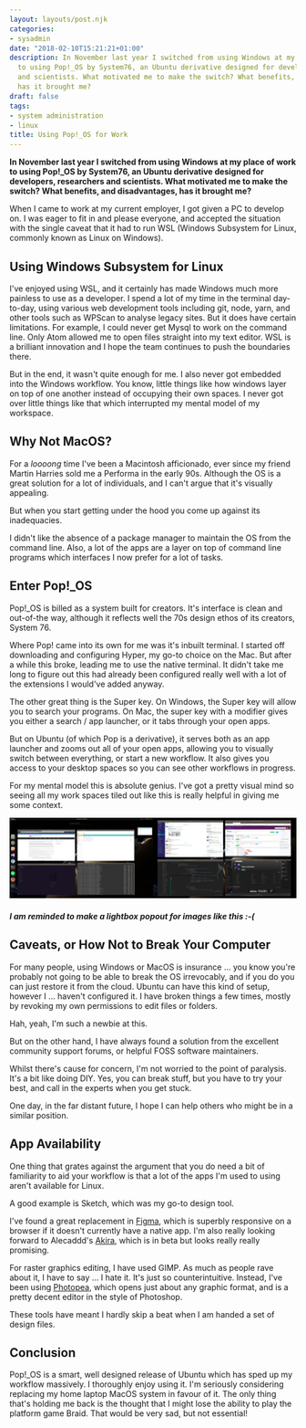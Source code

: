 ```yaml
---
layout: layouts/post.njk
categories:
- sysadmin
date: "2018-02-10T15:21:21+01:00"
description: In November last year I switched from using Windows at my place of work
  to using Pop!_OS by System76, an Ubuntu derivative designed for developers, researchers
  and scientists. What motivated me to make the switch? What benefits, and disadvantages,
  has it brought me?
draft: false
tags:
- system administration
- linux
title: Using Pop!_OS for Work
---
```


**In November last year I switched from using Windows at my place of work to using Pop!_OS by System76, an Ubuntu derivative designed for developers, researchers and scientists. What motivated me to make the switch? What benefits, and disadvantages, has it brought me?**

When I came to work at my current employer, I got given a PC to develop on. I was eager to fit in and please everyone, and accepted the situation with the single caveat that it had to run WSL (Windows Subsystem for Linux, commonly known as Linux on Windows).

## Using Windows Subsystem for Linux
I've enjoyed using WSL, and it certainly has made Windows much more painless to use as a developer. I spend a lot of my time in the terminal day-to-day, using various web development tools including git, node, yarn, and other tools such as WPScan to analyse legacy sites. But it does have certain limitations. For example, I could never get Mysql to work on the command line. Only Atom allowed me to open files straight into my text editor. WSL is a brilliant innovation and I hope the team continues to push the boundaries there.

But in the end, it wasn't quite enough for me. I also never got embedded into the Windows workflow. You know, little things like how windows layer on top of one another instead of occupying their own spaces. I never got over little things like that which interrupted my mental model of my workspace.

## Why Not MacOS?
For a _loooong_ time I've been a Macintosh afficionado, ever since my friend Martin Harries sold me a Performa in the early 90s. Although the OS is a great solution for a lot of individuals, and I can't argue that it's visually appealing.

But when you start getting under the hood you come up against its inadequacies.

I didn't like the absence of a package manager to maintain the OS from the command line. Also, a lot of the apps are a layer on top of command line programs which interfaces I now prefer for a lot of tasks.

## Enter Pop!_OS
Pop!_OS is billed as a system built for creators. It's interface is clean and out-of-the way, although it reflects well the 70s design ethos of its creators, System 76.

Where Pop! came into its own for me was it's inbuilt terminal. I started off downloading and configuring Hyper, my go-to choice on the Mac. But after a while this broke, leading me to use the native terminal. It didn't take me long to figure out this had already been configured really well with a lot of the extensions I would've added anyway.

The other great thing is the Super key. On Windows, the Super key will allow you to search your programs. On Mac, the super key with a modifier gives you either a search / app launcher, or it tabs through your open apps.

But on Ubuntu (of which Pop is a derivative), it serves both as an app launcher and zooms out all of your open apps, allowing you to visually switch between everything, or start a new workflow. It also gives you access to your desktop spaces so you can see other workflows in progress.

For my mental model this is absolute genius. I've got a pretty visual mind so seeing all my work spaces tiled out like this is really helpful in giving me some context.

![Super key depressed showing all windows zoomed out and all apps currently open](/img/pop-super-key.jpg "The POP OS Super key is ... well ... super!")

##### I am reminded to make a lightbox popout for images like this :-(

## Caveats, or How Not to Break Your Computer

For many people, using Windows or MacOS is insurance ... you know you're probably not going to be able to break the OS irrevocably, and if you do you can just restore it from the cloud. Ubuntu can have this kind of setup, however I ... haven't configured it. I have broken things a few times, mostly by revoking my own permissions to edit files or folders.

Hah, yeah, I'm such a newbie at this.

But on the other hand, I have always found a solution from the excellent community support forums, or helpful FOSS software maintainers.

Whilst there's cause for concern, I'm not worried to the point of paralysis. It's a bit like doing DIY. Yes, you can break stuff, but you have to try your best, and call in the experts when you get stuck.

One day, in the far distant future, I hope I can help others who might be in a similar position.

## App Availability

One thing that grates against the argument that you do need a bit of familiarity to aid your workflow is that a lot of the apps I'm used to using aren't available for Linux.

A good example is Sketch, which was my go-to design tool.

I've found a great replacement in [Figma](https://www.figma.com), which is superbly responsive on a browser if it doesn't currently have a native app. I'm also really looking forward to Alecaddd's [Akira](https://github.com/Alecaddd/akira), which is in beta but looks really really promising.

For raster graphics editing, I have used GIMP. As much as people rave about it, I have to say ... I hate it. It's just so counterintuitive. Instead, I've been using [Photopea](https://www.photopea.com), which opens just about any graphic format, and is a pretty decent editor in the style of Photoshop.

These tools have meant I hardly skip a beat when I am handed a set of design files.

## Conclusion

Pop!_OS is a smart, well designed release of Ubuntu which has sped up my workflow massively. I thoroughly enjoy using it. I'm seriously considering replacing my home laptop MacOS system in favour of it. The only thing that's holding me back is the thought that I might lose the ability to play the platform game Braid. That would be very sad, but not essential!
